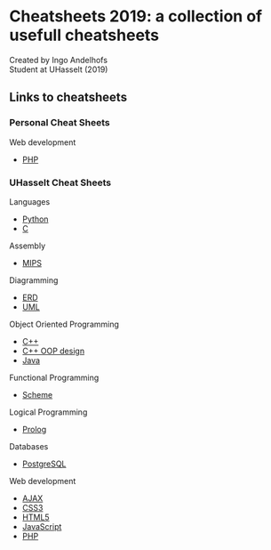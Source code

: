 # Cheatsheets 2019: a collection of usefull cheatsheets
Created by Ingo Andelhofs  
Student at UHasselt (2019)

## Links to cheatsheets
### Personal Cheat Sheets
Web development
- [PHP](./php/php-cheat-sheet.md)


### UHasselt Cheat Sheets
Languages
- [Python](./uhasselt/languages/python.md)
- [C](./uhasselt/languages/c.md)

Assembly
- [MIPS](./uhasselt/assembly/mips.md)

Diagramming
- [ERD](./uhasselt/diagramming/erd.md)
- [UML](./uhasselt/diagramming/uml.md)

Object Oriented Programming
- [C++](./uhasselt/oop/cpp.md)
- [C++ OOP design](./uhasselt/oop/cpp-oop-design.md)
- [Java](./uhasselt/oop/java.md)

Functional Programming
- [Scheme](./uhasselt/functional/scheme.md)

Logical Programming
- [Prolog](./uhasselt/logical/prolog.md)

Databases
- [PostgreSQL](./uhasselt/databases/pgsql.md)

Web development
- [AJAX](./uhasselt/web/ajax.md)
- [CSS3](./uhasselt/web/css3.md)
- [HTML5](./uhasselt/web/html5.md)
- [JavaScript](./uhasselt/web/js.md)
- [PHP](./uhasselt/web/php.md)